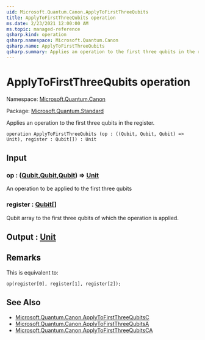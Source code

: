 ```yaml
---
uid: Microsoft.Quantum.Canon.ApplyToFirstThreeQubits
title: ApplyToFirstThreeQubits operation
ms.date: 2/23/2021 12:00:00 AM
ms.topic: managed-reference
qsharp.kind: operation
qsharp.namespace: Microsoft.Quantum.Canon
qsharp.name: ApplyToFirstThreeQubits
qsharp.summary: Applies an operation to the first three qubits in the register.
---
```


# ApplyToFirstThreeQubits operation

Namespace: [Microsoft.Quantum.Canon](xref:Microsoft.Quantum.Canon)

Package: [Microsoft.Quantum.Standard](https://nuget.org/packages/Microsoft.Quantum.Standard)


Applies an operation to the first three qubits in the register.

```qsharp
operation ApplyToFirstThreeQubits (op : ((Qubit, Qubit, Qubit) => Unit), register : Qubit[]) : Unit
```


## Input

### op : ([Qubit](xref:microsoft.quantum.lang-ref.qubit),[Qubit](xref:microsoft.quantum.lang-ref.qubit),[Qubit](xref:microsoft.quantum.lang-ref.qubit)) => [Unit](xref:microsoft.quantum.lang-ref.unit) 

An operation to be applied to the first three qubits


### register : [Qubit](xref:microsoft.quantum.lang-ref.qubit)[]

Qubit array to the first three qubits of which the operation is applied.



## Output : [Unit](xref:microsoft.quantum.lang-ref.unit)



## Remarks

This is equivalent to:```qsharpop(register[0], register[1], register[2]);```

## See Also

- [Microsoft.Quantum.Canon.ApplyToFirstThreeQubitsC](xref:Microsoft.Quantum.Canon.ApplyToFirstThreeQubitsC)
- [Microsoft.Quantum.Canon.ApplyToFirstThreeQubitsA](xref:Microsoft.Quantum.Canon.ApplyToFirstThreeQubitsA)
- [Microsoft.Quantum.Canon.ApplyToFirstThreeQubitsCA](xref:Microsoft.Quantum.Canon.ApplyToFirstThreeQubitsCA)